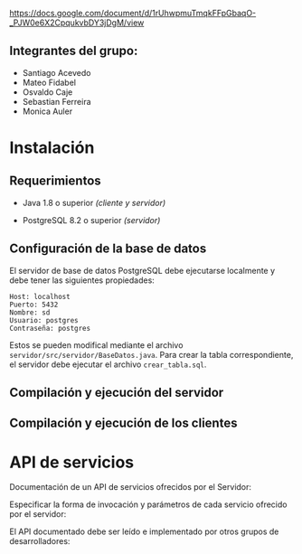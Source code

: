https://docs.google.com/document/d/1rUhwpmuTmqkFFpGbaqO-_PJW0e6X2CpqukvbDY3jDgM/view

Integrantes del grupo:
----------------------

* Santiago Acevedo
* Mateo Fidabel
* Osvaldo Caje
* Sebastian Ferreira
* Monica Auler


Instalación
===========

Requerimientos
--------------

* Java 1.8 o superior *(cliente y servidor)*

* PostgreSQL 8.2 o superior *(servidor)*


Configuración de la base de datos
---------------------------------

El servidor de base de datos PostgreSQL debe ejecutarse localmente y debe tener las siguientes propiedades:

```
Host: localhost
Puerto: 5432
Nombre: sd
Usuario: postgres
Contraseña: postgres
```

Estos se pueden modifical mediante el archivo `servidor/src/servidor/BaseDatos.java`. Para crear la tabla correspondiente, el servidor debe ejecutar el archivo `crear_tabla.sql`.


Compilación y ejecución del servidor
------------------------------------


Compilación y ejecución de los clientes
---------------------------------------


API de servicios
================

Documentación de un API de servicios ofrecidos por el Servidor:

Especificar la forma de invocación y parámetros de cada servicio ofrecido por el servidor:

El API documentado debe ser leído e implementado por otros grupos de desarrolladores:
